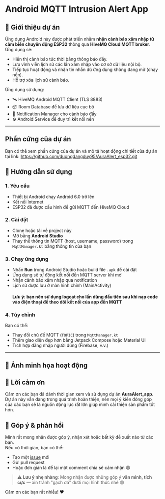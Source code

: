 # Android MQTT Intrusion Alert App

## 📱 Giới thiệu dự án

Ứng dụng Android này được phát triển nhằm **nhận cảnh báo xâm nhập từ cảm biến chuyển động ESP32** thông qua **HiveMQ Cloud MQTT broker**. Ứng dụng sẽ:
- Hiển thị cảnh báo tức thời bằng thông báo đẩy.
- Lưu vĩnh viễn lịch sử các lần xâm nhập vào cơ sở dữ liệu nội bộ.
- Tiếp tục hoạt động và nhận tin nhắn dù ứng dụng không đang mở (chạy nền).
- Hỗ trợ xóa lịch sử cảnh báo.

Ứng dụng sử dụng:
- 🛰️ HiveMQ Android MQTT Client (TLS 8883)
- 📦 Room Database để lưu dữ liệu cục bộ
- 🔔 Notification Manager cho cảnh báo đẩy
- ⚙️ Android Service để duy trì kết nối nền

---
## Phần cứng của dự án
Bạn có thể xem phần cứng của dự án và mô tả hoạt động chi tiết của dự án tại link: https://github.com/duongdangduy95/AuraAlert_esp32.git

## 🚀 Hướng dẫn sử dụng

### 1. **Yêu cầu**
- Thiết bị Android chạy Android 6.0 trở lên
- Kết nối Internet
- ESP32 đã được cấu hình để gửi MQTT đến HiveMQ Cloud

### 2. **Cài đặt**
- Clone hoặc tải về project này
- Mở bằng **Android Studio**
- Thay thế thông tin MQTT (host, username, password) trong `MqttManager.kt` bằng thông tin của bạn

### 3. **Chạy ứng dụng**
- Nhấn **Run** trong Android Studio hoặc build file `.apk` để cài đặt
- Ứng dụng sẽ tự động kết nối đến MQTT server khi mở
- Nhận cảnh báo xâm nhập qua notification
- Lịch sử được lưu ở màn hình chính (MainActivity)
   #### Lưu ý: bạn nên sử dụng logcat cho lần dùng đầu tiên sau khi nạp code vào điện thoại để theo dõi kết nối của app đến MQTT 
### 4. **Tùy chỉnh**
Bạn có thể:
- Thay đổi chủ đề MQTT (`TOPIC`) trong `MqttManager.kt`
- Thêm giao diện đẹp hơn bằng Jetpack Compose hoặc Material UI
- Tích hợp đăng nhập người dùng (Firebase, v.v.)

---

## 📸 Ảnh minh họa hoạt động

## 🙏 Lời cảm ơn

Cảm ơn các bạn đã dành thời gian xem và sử dụng dự án **AuraAlert_app**. Dự án này vẫn đang trong quá trình hoàn thiện, nên mọi ý kiến đóng góp của các bạn sẽ là nguồn động lực rất lớn giúp mình cải thiện sản phẩm tốt hơn.

## 💬 Góp ý & phản hồi

Mình rất mong nhận được góp ý, nhận xét hoặc bất kỳ đề xuất nào từ các bạn.  
Nếu có thời gian, bạn có thể:

- Tạo một [issue](https://github.com/duongdangduy95/AuraAlert_app/issues) mới
- Gửi pull request
- Hoặc đơn giản là để lại một comment chia sẻ cảm nhận 😄

> ⚠️ **Lưu ý nhẹ nhàng**: Mong nhận được những góp ý **văn minh, tích cực** — xin tránh "gạch đá" dưới mọi hình thức nhé 😅

Cảm ơn các bạn rất nhiều! ❤️

